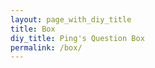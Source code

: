 ```yaml
---
layout: page_with_diy_title
title: Box
diy_title: Ping's Question Box
permalink: /box/
---
```


<head>
    <script src='//unpkg.com/valine/dist/Valine.min.js'></script>
    <style type="text/css">.v[data-class=v] .vsys {visibility: hidden;}</style>
    <style type="text/css">
    .v[data-class=v] .status-bar, .v[data-class=v] .veditor, .v[data-class=v] .vinput, .v[data-class=v] p, .v[data-class=v] pre code {color: #000000 !important};
    </style>
</head>
<body>
<div>
    <div id="vcomments"></div>
    <script>
        new Valine({
            el: '#vcomments',
            appId: 'kFrG1MByLxgKAON8SQTP8lXC-gzGzoHsz',
            appKey: 'mcKCP02bv1aN2OJRjtfFYcDF',
            placeholder:"输入问题，昵称可以不填",
            avatar:"hide",
            meta:['nick']
        })
    </script>
</div>


</body>
